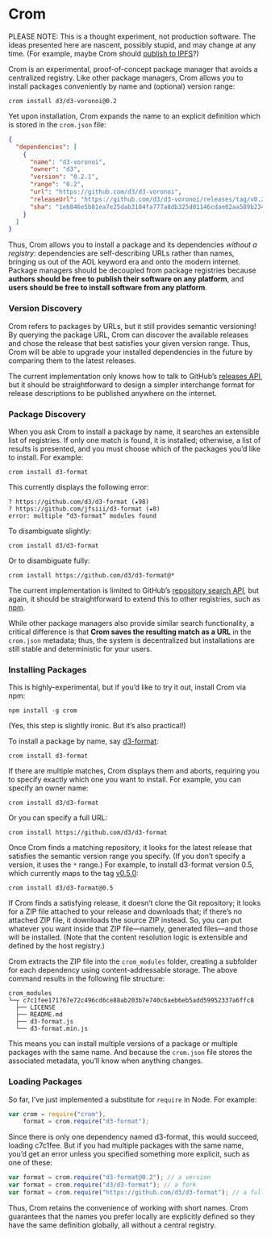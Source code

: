 # Crom

PLEASE NOTE: This is a thought experiment, not production software. The ideas presented here are nascent, possibly stupid, and may change at any time. (For example, maybe Crom should [publish to IPFS](https://github.com/mbostock/crom/issues/11)?)

Crom is an experimental, proof-of-concept package manager that avoids a centralized registry. Like other package managers, Crom allows you to install packages conveniently by name and (optional) version range:

```
crom install d3/d3-voronoi@0.2
```

Yet upon installation, Crom expands the name to an explicit definition which is stored in the `crom.json` file:

```json
{
  "dependencies": [
    {
      "name": "d3-voronoi",
      "owner": "d3",
      "version": "0.2.1",
      "range": "0.2",
      "url": "https://github.com/d3/d3-voronoi",
      "releaseUrl": "https://github.com/d3/d3-voronoi/releases/tag/v0.2.1",
      "sha": "1eb846e5b81ea7e25dab3184fa777a8db325d01146cdae02aa589b2349d162b8"
    }
  ]
}
```

Thus, Crom allows you to install a package and its dependencies *without a registry*: dependencies are self-describing URLs rather than names, bringing us out of the AOL keyword era and onto the modern internet. Package managers should be decoupled from package registries because **authors should be free to publish their software on any platform**, and **users should be free to install software from any platform**.

### Version Discovery

Crom refers to packages by URLs, but it still provides semantic versioning! By querying the package URL, Crom can discover the available releases and chose the release that best satisfies your given version range. Thus, Crom will be able to upgrade your installed dependencies in the future by comparing them to the latest releases.

The current implementation only knows how to talk to GitHub’s [releases API](https://developer.github.com/v3/repos/releases/#list-releases-for-a-repository), but it should be straightforward to design a simpler interchange format for release descriptions to be published anywhere on the internet.

### Package Discovery

When you ask Crom to install a package by name, it searches an extensible list of registries. If only one match is found, it is installed; otherwise, a list of results is presented, and you must choose which of the packages you’d like to install. For example:

```
crom install d3-format
```

This currently displays the following error:

```
? https://github.com/d3/d3-format (★98)
? https://github.com/jfsiii/d3-format (★0)
error: multiple “d3-format” modules found
```

To disambiguate slightly:

```
crom install d3/d3-format
```

Or to disambiguate fully:

```
crom install https://github.com/d3/d3-format@*
```

The current implementation is limited to GitHub’s [repository search API](https://developer.github.com/v3/search/#search-repositories), but again, it should be straightforward to extend this to other registries, such as [npm](https://npmjs.org).

While other package managers also provide similar search functionality, a critical difference is that **Crom saves the resulting match as a URL** in the `crom.json` metadata; thus, the system is decentralized but installations are still stable and deterministic for your users.

### Installing Packages

This is highly-experimental, but if you’d like to try it out, install Crom via npm:

```
npm install -g crom
```

(Yes, this step is slightly ironic. But it’s also practical!)

To install a package by name, say [d3-format](https://github.com/d3/d3-format):

```
crom install d3-format
```

If there are multiple matches, Crom displays them and aborts, requiring you to specify exactly which one you want to install. For example, you can specify an owner name:

```
crom install d3/d3-format
```

Or you can specify a full URL:

```
crom install https://github.com/d3/d3-format
```

Once Crom finds a matching repository, it looks for the latest release that satisfies the semantic version range you specify. (If you don’t specify a version, it uses the `*` range.) For example, to install d3-format version 0.5, which currently maps to the tag [v0.5.0](https://github.com/d3/d3-format/releases/tag/v0.5.0):

```
crom install d3/d3-format@0.5
```

If Crom finds a satisfying release, it doesn’t clone the Git repository; it looks for a ZIP file attached to your release and downloads that; if there’s no attached ZIP file, it downloads the source ZIP instead. So, you can put whatever you want inside that ZIP file—namely, generated files—and those will be installed. (Note that the content resolution logic is extensible and defined by the host registry.)

Crom extracts the ZIP file into the `crom_modules` folder, creating a subfolder for each dependency using content-addressable storage. The above command results in the following file structure:

```
crom_modules
└─┬ c7c1fee171767e72c496cd6ce88ab203b7e740c6aeb6eb5add59952337a6ffc8
  ├── LICENSE
  ├── README.md
  ├── d3-format.js
  └── d3-format.min.js
```

This means you can install multiple versions of a package or multiple packages with the same name. And because the `crom.json` file stores the associated metadata, you’ll know when anything changes.

### Loading Packages

So far, I’ve just implemented a substitute for `require` in Node. For example:

```js
var crom = require("crom"),
    format = crom.require("d3-format");
```

Since there is only one dependency named d3-format, this would succeed, loading c7c1fee. But if you had multiple packages with the same name, you’d get an error unless you specified something more explicit, such as one of these:

```js
var format = crom.require("d3-format@0.2"); // a version
var format = crom.require("d3/d3-format"); // a fork
var format = crom.require("https://github.com/d3/d3-format"); // a full url
```

Thus, Crom retains the convenience of working with short names. Crom guarantees that the names you prefer locally are explicitly defined so they have the same definition globally, all without a central registry.
